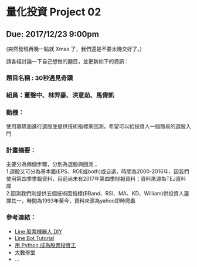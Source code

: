 # 量化投資 Project 02
## Due: 2017/12/23 9:00pm

(突然發現再晚一點就 Xmas 了，我們還是不要太晚交好了。)

請各組討論一下自己想做的題目，並更新如下的資訊：

### 題目名稱 : 30秒遇見奇蹟

### 組員：董磬中、林羿豪、洪意茹、馬偉凱

### 動機：

使用籌碼面進行選股並提供技術指標來回測，希望可以給投資人一個簡易的選股入門


### 計畫摘要：

主要分為兩個步驟，分別為選股與回測；<br/>
1.選股又可分為基本面(EPS、ROE或both)或自選，時間為2000-2016年，因我們使用第四季季報資料，目前尚未有2017年第四季財報資料；資料來源為TEJ資料庫<br/>
2.回測我們則提供五個技術面指標(BBand、RSI、MA、KD、William)供投資人選擇其一，時間為1993年至今，資料來源為yahoo即時爬蟲


### 參考連結：

* [Line 股票機器人 DIY](https://github.com/maloyang/stock-line-bot)
* [Line Bot Tutorial](https://github.com/twtrubiks/line-bot-tutorial)
* [用 Python 成為股票投資王](https://tw.pycon.org/2017/en-us/events/talk/320211463073431632/)
* [大數學堂](http://www.largitdata.com/)
* ...
